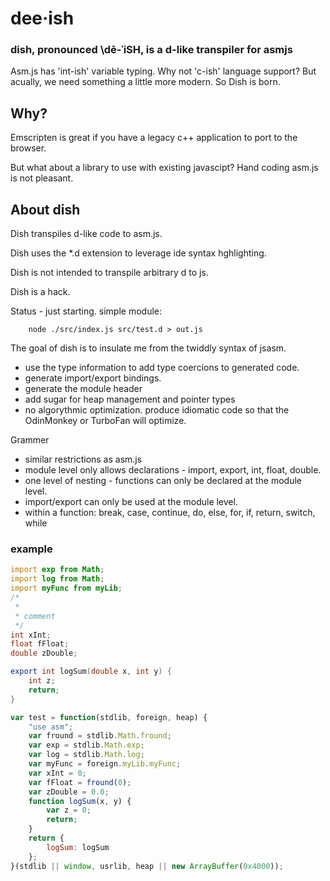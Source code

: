 
# dee·ish


### dish, pronounced \dē-ˈiSH\,  is a d-like transpiler for asmjs
Asm.js has 'int-ish' variable typing. 
Why not 'c-ish' language support? 
But acually, we need something a little more modern. So Dish is born.

## Why?
Emscripten is great if you have a legacy c++ application to port to the browser.

But what about a library to use with existing javascipt? Hand coding asm.js is not pleasant.

## About dish
Dish transpiles d-like code to asm.js.

Dish uses the *.d extension to leverage ide syntax hghlighting. 

Dish is not intended to transpile arbitrary d to js.

Dish is a hack.

Status - just starting. simple module:

		node ./src/index.js src/test.d > out.js


The goal of dish is to insulate me from the twiddly syntax of jsasm. 

* use the type information to add type coercions to generated code.
* generate import/export bindings.
* generate the module header
* add sugar for heap management and pointer types
* no algorythmic optimization. produce idiomatic code so that the OdinMonkey or TurboFan will optimize.

Grammer

* similar restrictions as asm.js
* module level only allows declarations - import, export, int, float, double. 
* one level of nesting - functions can only be declared at the module level.
* import/export can only be used at the module level.
* within a function: break, case, continue, do, else, for, if, return, switch, while



### example

```d
import exp from Math;
import log from Math;
import myFunc from myLib;
/*
 *
 * comment
 */
int xInt;
float fFloat;
double zDouble;

export int logSum(double x, int y) {
    int z;
    return;
}

```

```javascript
var test = function(stdlib, foreign, heap) {
    "use asm";
    var fround = stdlib.Math.fround;
    var exp = stdlib.Math.exp;
    var log = stdlib.Math.log;
    var myFunc = foreign.myLib.myFunc;
    var xInt = 0;
    var fFloat = fround(0);
    var zDouble = 0.0;
    function logSum(x, y) {
        var z = 0;
        return;
    }
    return {
        logSum: logSum
    };
}(stdlib || window, usrlib, heap || new ArrayBuffer(0x4000));
```


